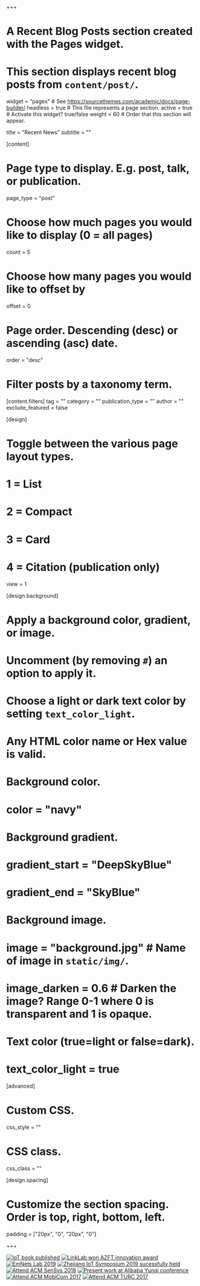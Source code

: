 +++
# A Recent Blog Posts section created with the Pages widget.
# This section displays recent blog posts from `content/post/`.

widget = "pages"  # See https://sourcethemes.com/academic/docs/page-builder/
headless = true  # This file represents a page section.
active = true  # Activate this widget? true/false
weight = 60  # Order that this section will appear.

title = "Recent News"
subtitle = ""

[content]
  # Page type to display. E.g. post, talk, or publication.
  page_type = "post"
  
  # Choose how much pages you would like to display (0 = all pages)
  count = 5
  
  # Choose how many pages you would like to offset by
  offset = 0

  # Page order. Descending (desc) or ascending (asc) date.
  order = "desc"

  # Filter posts by a taxonomy term.
  [content.filters]
    tag = ""
    category = ""
    publication_type = ""
    author = ""
    exclude_featured = false
  
[design]
  # Toggle between the various page layout types.
  #   1 = List
  #   2 = Compact
  #   3 = Card
  #   4 = Citation (publication only)
  view = 1
  
[design.background]
  # Apply a background color, gradient, or image.
  #   Uncomment (by removing `#`) an option to apply it.
  #   Choose a light or dark text color by setting `text_color_light`.
  #   Any HTML color name or Hex value is valid.
  
  # Background color.
  # color = "navy"
  
  # Background gradient.
  # gradient_start = "DeepSkyBlue"
  # gradient_end = "SkyBlue"
  
  # Background image.
  # image = "background.jpg"  # Name of image in `static/img/`.
  # image_darken = 0.6  # Darken the image? Range 0-1 where 0 is transparent and 1 is opaque.

  # Text color (true=light or false=dark).
  # text_color_light = true  
  
[advanced]
 # Custom CSS. 
 css_style = ""
 
 # CSS class.
 css_class = ""

[design.spacing]
  # Customize the section spacing. Order is top, right, bottom, left.
  padding = ["20px", "0", "20px", "0"]
  
+++

<div class="gallery">
  <a href="https://mp.weixin.qq.com/s/hVx2nsZ2-w4zUXtQh0bZRg">
   <img src="http://inhome.emnets.org/dongw/newimg/book.png" title="IoT book published"></a>
  <a href="http://www.emnets.org/linklab">
   <img src="http://inhome.emnets.org/dongw/newimg/azft.jpg" title="LinkLab won AZFT innovation award"></a>
  <a href="http://www.emnets.org">
   <img src="http://inhome.emnets.org/dongw/newimg/emnets.jpg" title="EmNets Lab 2019"></a>
  <a href="https://mp.weixin.qq.com/s/rZmVcrH8MNbapvJQYit28w">
   <img src="http://inhome.emnets.org/dongw/newimg/IoTconf.jpg" title="Zhejiang IoT Symposium 2019 sucessfully held"></a> 
  <a href="https://mp.weixin.qq.com/s/itd7xPKFI2XSsJ0QqPysrg">
   <img src="http://inhome.emnets.org/dongw/newimg/sensys.jpg" title="Attend ACM SenSys 2018"></a>    
  <a href="http://www.tinylink.cn/">
   <img src="http://inhome.emnets.org/dongw/newimg/yunqi.jpg" title="Present work at Alibaba Yunqi conference"></a>
  <a href="http://www.tinylink.cn/">
   <img src="http://inhome.emnets.org/dongw/newimg/mobicom17.jpg" title="Attend ACM MobiCom 2017"></a>
  <a href="">
   <img src="http://inhome.emnets.org/dongw/newimg/turc17.jpg" title="Attend ACM TURC 2017"></a>
</div>

